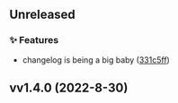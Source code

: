 
## Unreleased 

### ✨ Features

- changelog is being a big baby ([331c5ff](https://github.com/BrandSourceDigital/alta/commit/331c5ff2166e6566e54464ece7644cf18db19fe1))


## vv1.4.0 (2022-8-30)
